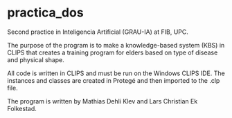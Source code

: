 # practica_dos
Second practice in Inteligencia Artificial (GRAU-IA) at FIB, UPC.

The purpose of the program is to make a knowledge-based system (KBS) in CLIPS that creates a training program for elders based on type of disease and physical shape. 

All code is written in CLIPS and must be run on the Windows CLIPS IDE. The instances and classes are created in Protegé and then imported to the .clp file.

The program is written by Mathias Dehli Klev and Lars Christian Ek Folkestad. 

